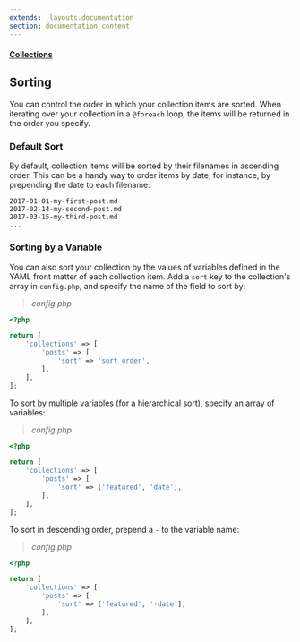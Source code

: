 ```yaml
---
extends: _layouts.documentation
section: documentation_content
---
```


#### [Collections](/docs/collections)
## Sorting

You can control the order in which your collection items are sorted. When iterating over your collection in a `@foreach` loop, the items will be returned in the order you specify.


### Default Sort

By default, collection items will be sorted by their filenames in ascending order. This can be a handy way to order items by date, for instance, by prepending the date to each filename:

```
2017-01-01-my-first-post.md
2017-02-14-my-second-post.md
2017-03-15-my-third-post.md
...
```

### Sorting by a Variable

You can also sort your collection by the values of variables defined in the YAML front matter of each collection item. Add a `sort` key to the collection's array in `config.php`, and specify the name of the field to sort by:

> _config.php_

```php
<?php

return [
    'collections' => [
        'posts' => [
            'sort' => 'sort_order',
        ],
    ],
];
```

To sort by multiple variables (for a hierarchical sort), specify an array of variables:

> _config.php_

```php
<?php

return [
    'collections' => [
        'posts' => [
            'sort' => ['featured', 'date'],
        ],
    ],
];
```

To sort in descending order, prepend a `-` to the variable name:

> _config.php_

```php
<?php

return [
    'collections' => [
        'posts' => [
            'sort' => ['featured', '-date'],
        ],
    ],
];
```
